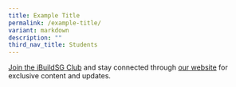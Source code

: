 ```yaml
---
title: Example Title
permalink: /example-title/
variant: markdown
description: ""
third_nav_title: Students
---
```

<a href="/">Join the iBuildSG Club</a> and stay connected through <a href="/ibuildsg-club/home/">our website</a> for exclusive content and updates.
